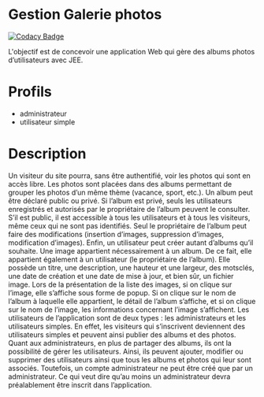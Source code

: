 # Gestion Galerie photos
 [![Codacy Badge](https://app.codacy.com/project/badge/Grade/1d995e0c5223493993f29158b650f685)](https://www.codacy.com/gh/fallpeindafall/Galerie-photos_JEE/dashboard?utm_source=github.com&amp;utm_medium=referral&amp;utm_content=fallpeindafall/Galerie-photos_JEE&amp;utm_campaign=Badge_Grade)
 
L'objectif est de concevoir une application Web qui gère des albums photos d’utilisateurs avec JEE. 
# Profils
 - administrateur
 - utilisateur simple
# Description
Un visiteur du site pourra, sans être authentifié, voir les photos qui sont en accès libre.
Les photos sont placées dans des albums permettant de grouper les photos d’un même thème (vacance, sport, etc.).
Un album peut être déclaré public ou privé. Si l’album est privé, seuls les utilisateurs enregistrés et
autorisés par le propriétaire de l’album peuvent le consulter. S’il est public, il est accessible à tous les
utilisateurs et à tous les visiteurs, même ceux qui ne sont pas identifiés. Seul le propriétaire de l’album
peut faire des modifications (insertion d’images, suppression d’images, modification d’images). Enfin, un
utilisateur peut créer autant d’albums qu’il souhaite.
Une image appartient nécessairement à un album. De ce fait, elle appartient également à un utilisateur
(le propriétaire de l’album). Elle possède un titre, une description, une hauteur et une largeur, des motsclés,
une date de création et une date de mise à jour, et bien sûr, un fichier image. Lors de la présentation de la liste des images,
si on clique sur l’image, elle s’affiche sous forme de popup. Si on clique sur le nom de l’album à laquelle elle appartient, 
le détail de l’album s’affiche, et si on clique sur le nom de l’image,
les informations concernant l’image s’affichent.
Les utilisateurs de l’application sont de deux types : les administrateurs et les utilisateurs simples. En effet,
les visiteurs qui s’inscrivent deviennent des utilisateurs simples et peuvent ainsi publier des albums et des
photos. Quant aux administrateurs, en plus de partager des albums, ils ont la possibilité de gérer les
utilisateurs. Ainsi, ils peuvent ajouter, modifier ou supprimer des utilisateurs ainsi que tous les albums et
photos qui leur sont associés. Toutefois, un compte administrateur ne peut être créé que par un
administrateur. Ce qui veut dire qu’au moins un administrateur devra préalablement être inscrit dans
l’application.
